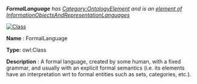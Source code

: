 ___FormalLanguage__ 
 has
 [Category:OntologyElement](../../Category/OntologyElement "Category:OntologyElement") 
 and is an
 [element of](../../Property/ElementOf "Property:ElementOf") 
[InformationObjectsAndRepresentationLanguages](../../Submissions/InformationObjectsAndRepresentationLanguages "Submissions:InformationObjectsAndRepresentationLanguages")_




  





[![Class](../../images/thumb/2/27/Class.gif/45px-Class.gif)](../../Image/Class.gif "Class")


__Name__ 
 : FormalLanguage
 



__Type:__ 
 owl:Class
 



__Description__ 
 : A formal language, created by some human, with a fixed grammar, and usually with an explicit formal semantics (i.e. its elements have an interpretation wrt to formal entities such as sets, categories, etc.).